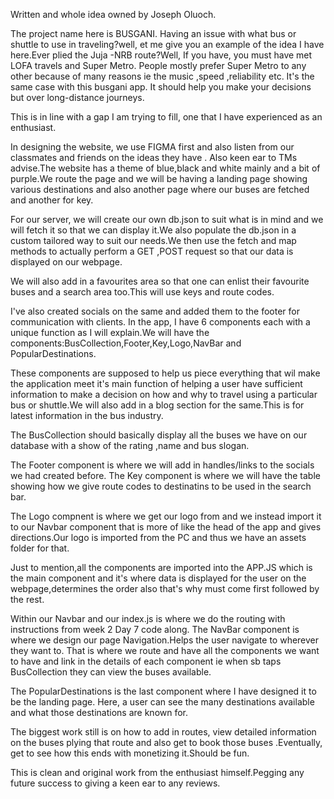 Written and whole idea owned by Joseph Oluoch.

The project name here is BUSGANI. Having an issue with what bus or shuttle to use in traveling?well,
et me give you an example of the idea I have here.Ever plied the Juja -NRB route?Well, If you have, you must have met LOFA travels and Super Metro. People mostly prefer Super Metro to any other because of many reasons ie the music ,speed ,reliability etc. It's the same case with this busgani app. It should help you make your decisions but over long-distance journeys.


This is in line with a gap I am trying to fill, one  that I have experienced as an enthusiast.

In designing the website, we use FIGMA first and also listen from our classmates and friends on the ideas they have . Also keen ear to TMs advise.The website has a theme of blue,black and white mainly and a bit of purple.We route the page and we will be having a landing page showing various destinations and also another page where our buses are fetched and another for key.

For our server, we will create our own db.json to suit what is in mind and we will fetch it so that we can display it.We also populate the db.json in a custom tailored way to  suit our needs.We then use the fetch and map methods to actually perform a GET ,POST request so that our data is displayed on our webpage.

We will also add in a favourites area so that one can enlist their favourite buses and a search area too.This will use keys and route codes.

I've also created socials on the same and added them to the footer for communication with clients.
In the app, I have 6 components each with a unique function as I will explain.We will have the components:BusCollection,Footer,Key,Logo,NavBar and PopularDestinations.

These components are supposed to help us piece everything that wil make the application meet it's main function of helping a user have sufficient information to make a decision on how and why to travel using a particular bus or shuttle.We will also add in a blog section for the same.This is for latest information in the bus industry.

The BusCollection should basically display all the buses we have on our database with a show of the rating ,name and bus slogan.

The Footer component is where we will add in handles/links to the socials we had created before.
The Key component is where we will have the table showing how we give route codes to destinatins to be used in the search bar.

The Logo compnent is where we get our logo from and we instead import it to our Navbar component that is more of like the head of the app and gives directions.Our logo is imported from the PC and thus we have an assets folder for that.

Just to mention,all the components are imported into the APP.JS which is the main component and it's where data is displayed for the user on the webpage,determines the order also that's why <Navbar/>must come first followed by the rest.

Within our Navbar and our index.js is where we do the routing with instructions from week 2 Day 7 code along.
The NavBar component is where we design our page Navigation.Helps the user navigate to wherever they want to.
That is where we route and have all the components we want to have and link in the details of each component ie when sb taps BusCollection they can view the buses available.

The PopularDestinations is the last component where I have designed it to be the landing page. Here, a user can see the many destinations available and what those destinations are known for.

The biggest work still is on how to add in routes, view detailed information on the buses plying that route and also get to book those buses .Eventually, get to see how this ends with monetizing it.Should be fun.

This is clean and original work from the enthusiast himself.Pegging any future success to giving a keen ear to any reviews.

